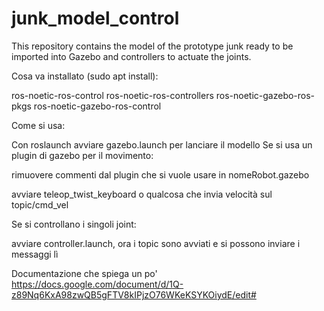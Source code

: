 # junk_model_control
This repository contains the model of the prototype junk ready to be imported into Gazebo and controllers to actuate the joints.

Cosa va installato (sudo apt install):

 ros-noetic-ros-control
 ros-noetic-ros-controllers
 ros-noetic-gazebo-ros-pkgs
 ros-noetic-gazebo-ros-control


Come si usa:

Con roslaunch avviare gazebo.launch per lanciare il modello
Se si usa un plugin di gazebo per il movimento:
    
   rimuovere commenti dal plugin che si vuole usare in nomeRobot.gazebo
   
   avviare teleop_twist_keyboard o qualcosa che invia velocità sul topic/cmd_vel
   
Se si controllano i singoli joint:
 
   avviare controller.launch, ora i topic sono avviati e si possono inviare i messaggi lì



Documentazione che spiega un po'
https://docs.google.com/document/d/1Q-z89Nq6KxA98zwQB5gFTV8kIPjzO76WKeKSYKOiydE/edit#
